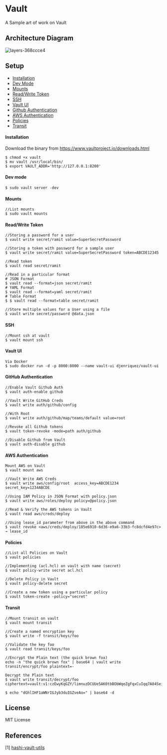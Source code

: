 # Vault
A Sample art of work on Vault

## Architecture Diagram

![layers-368ccce4](https://user-images.githubusercontent.com/8342133/34358547-ac3e3734-ea76-11e7-85dc-f1b65cc7d307.png)

## Setup

* [Installation](#installation)
* [Dev Mode](#dev-mode)
* [Mounts](#mounts)
* [Read/Write Token](#read/write-token)
* [SSH](#ssh)
* [Vault UI](#vault-ui)
* [Github Authentication](#github-authentication)
* [AWS Authentication](#aws-authentication)
* [Policies](#policies)
* [Transit](#transit)

#### Installation

Download the binary from https://www.vaultproject.io/downloads.html

````
$ chmod +x vault
$ mv vault /usr/local/bin/
$ export VAULT_ADDR='http://127.0.0.1:8200'
````

#### Dev mode

````
$ sudo vault server -dev
````

#### Mounts

````
//List mounts
$ sudo vault mounts
````

#### Read/Write Token

````
//Storing a password for a user
$ vault write secret/ramit value=SuperSecretPassword

//Storing a token with password for a sample user
$ vault write secret/ramit value=SuperSecretPassword token=ABCDE12345

//Read token
$ vault read secret/ramit

//Read in a particular format
# JSON Format
$ vault read --format=json secret/ramit
# YAML Format
$ vault read --format=yaml secret/ramit
# Table Format
$ $ vault read --format=table secret/ramit

//Store multiple values for a User using a file
$ vault write secret/password @data.json
````

#### SSH

````
//Mount ssh at vault
$ vault mount ssh
````

#### Vault UI

````
Via Docker
$ sudo docker run -d -p 8000:8000 --name vault-ui djenriquez/vault-ui
````

#### GitHub Authentication

````
//Enable Vault Github Auth
$ vault auth-enable github

//Vault Write GitHub Creds
$ vault write auth/github/config

//With Root
$ vault write auth/github/map/teams/default value=root

//Revoke all Github tokens
$ vault token-revoke -mode=path auth/github

//Disable Github from Vault
$ vault auth-disable github
````
#### AWS Authentication

````
Mount AWS on Vault
$ vault mount aws

//Vault Write AWS Creds
$ vault write aws/config/root  access_key=ABCDE1234  secret_key=1234ABCDE

//Using IAM Policy in JSON Format with policy.json
$ vault write aws/roles/deploy policy=@policy.json

//Read & Verify the AWS tokens in Vault
$ vault read aws/creds/deploy

//Using lease_id parameter from above in the above command
$ vault revoke <aws/creds/deploy/185e6910-6d36-e9a6-33b3-fc8dcfd4e97c> → lease_id
````

#### Policies

````
//List all Policies on Vault
$ vault policies

//Implementing (acl.hcl) on vault with name (secret)
$ vault policy-write secret acl.hcl

//Delete Policy in Vault
$ vault policy-delete secret

//Create a new token using a particular policy
$ vault token-create -policy="secret"
````

#### Transit

````
//Mount transit on vault
$ vault mount transit

//Create a named encryption key
$ vault write -f transit/keys/foo

//Validate the key foo
$ vault read transit/keys/foo

//Encrypt the Plain text (the quick brown fox)
echo -n "the quick brown fox" | base64 | vault write transit/encrypt/foo plaintext=-

Decrypt the Plain text 
$ vault write transit/decrypt/foo ciphertext=vault:v1:czEwyKqGZY/limnuzDCUUe5AK0tbBObWqeZgFqxCuIqq7A84SeiOq3sKD0Y/KUvv

$ echo "dGhlIHF1aWNrIGJyb3duIGZveAo=" | base64 -d
````

## License

MIT License

## References

[1] [hashi-vault-utils](https://github.com/Voronenko/hashi_vault_utils)








